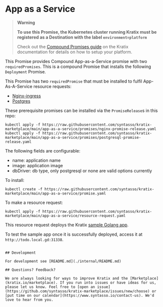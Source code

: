 # App as a Service

> **Warning**
>
> **To use this Promise, the Kubernetes cluster running Kratix must be registered
as a Destination with the label `environment=platform`**
>
> Check out the [Compound Promises
guide](https://kratix.io/docs/main/guides/compound-promises) on the Kratix
documentation for details on how to setup your platform.

This Promise provides Compound App-as-a-Service promise with two `requiredPromises`. This is a compound Promise that installs the following `Deployment` Promise.

This Promise has two `requiredPromise` that must be installed to fulfil App-As-A-Service resource requests:

- [Nginx-ingress](https://github.com/syntasso/kratix-marketplace/tree/main/nginx-ingress)
- [Postgres](https://github.com/syntasso/kratix-marketplace/tree/main/postgresql)

These prerequisite promises can be installed via the `PromiseRelease`s in this repo:

```
kubectl apply -f https://raw.githubusercontent.com/syntasso/kratix-marketplace/main/app-as-a-service/promises/nginx-promise-release.yaml
kubectl apply -f https://raw.githubusercontent.com/syntasso/kratix-marketplace/main/app-as-a-service/promises/postgresql-promise-release.yaml
```

The following fields are configurable:

- name: application name
- image: application image
- dbDriver: db type, only postgresql or none are valid options currently

To install:
```
kubectl create -f https://raw.githubusercontent.com/syntasso/kratix-marketplace/main/app-as-a-service/promise.yaml
```

To make a resource request:
```
kubectl apply -f https://raw.githubusercontent.com/syntasso/kratix-marketplace/main/app-as-a-service/resource-request.yaml
```

This resource request deploys the Kratix [sample Golang app](https://github.com/syntasso/sample-todo-list-app).

To test the sample app once it is successfully deployed, access it at `http://todo.local.gd:31338`.
```

## Development

For development see [README.md](./internal/README.md)

## Questions? Feedback?

We are always looking for ways to improve Kratix and the [Marketplace](kratix.io/marketplace). If you run into issues or have ideas for us, please let us know. Feel free to [open an issue](https://github.com/syntasso/kratix-marketplace/issues/new/choose) or [put time on our calendar](https://www.syntasso.io/contact-us). We'd love to hear from you.
